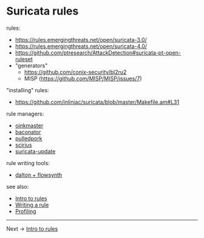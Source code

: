 # Suricata rules

rules:
* https://rules.emergingthreats.net/open/suricata-3.0/
* https://rules.emergingthreats.net/open/suricata-4.0/
* https://github.com/ptresearch/AttackDetection#suricata-pt-open-ruleset
* "generators"
  * https://github.com/conix-security/bl2ru2
  * MISP (https://github.com/MISP/MISP/issues/7)

"installing" rules:
* https://github.com/inliniac/suricata/blob/master/Makefile.am#L31

rule managers:
* [oinkmaster](http://oinkmaster.sourceforge.net/)
* [baconator](https://code.google.com/archive/p/baconator/wikis/About.wiki)
* [pulledpork](https://code.google.com/archive/p/pulledpork/wikis/Timeline.wiki)
* [scirius](/Suricata/scirius/README.md)
* [suricata-update](https://github.com/OISF/suricata-update)

rule writing tools:
* [dalton + flowsynth](https://github.com/secureworks/dalton)

see also:

* [Intro to rules](rules.intro.md)
* [Writing a rule](writing.first.rule.md)
* [Profiling](rules.profiling.md)

----

Next -> [Intro to rules](/Suricata/rules/rules.intro.md)
